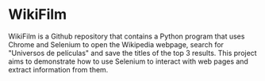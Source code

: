 # WikiFilm
WikiFilm is a Github repository that contains a Python program that uses Chrome and Selenium to open the Wikipedia webpage, search for "Universos de películas" and save the titles of the top 3 results. This project aims to demonstrate how to use Selenium to interact with web pages and extract information from them.
